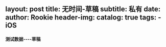 layout:     post
title:      无时间-草稿
subtitle:   私有
date:       
author:     Rookie
header-img: 
catalog: true
tags:
    - iOS
---

#### 测试数据----草稿